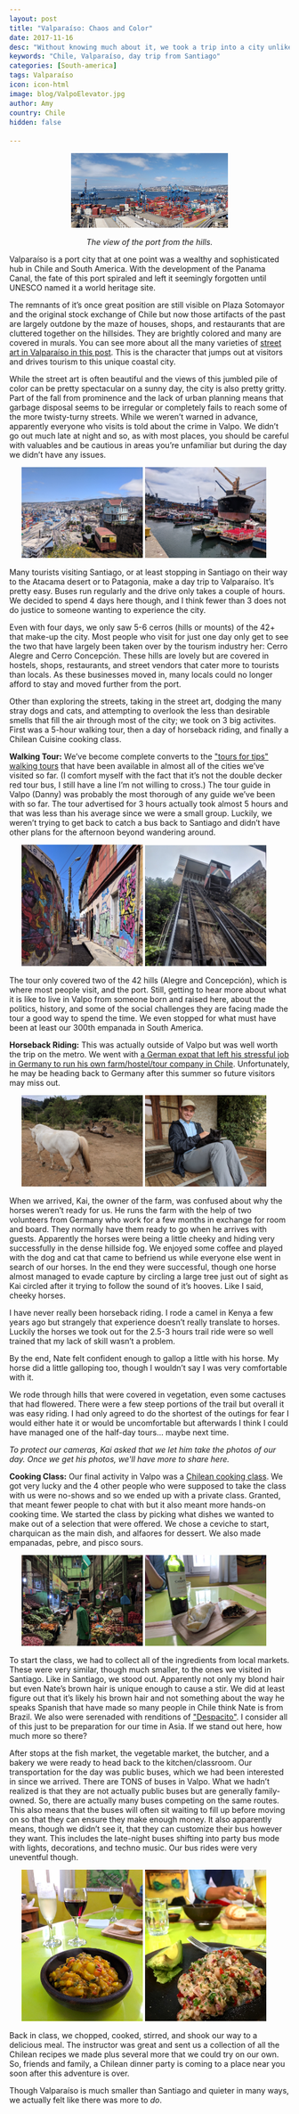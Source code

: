 ```yaml
---
layout: post
title: "Valparaíso: Chaos and Color"
date: 2017-11-16
desc: "Without knowing much about it, we took a trip into a city unlike any we had been to so far. Just a couple of hours from Santiago, it has a character all it’s own."
keywords: "Chile, Valparaíso, day trip from Santiago"
categories: [South-america]
tags: Valparaíso
icon: icon-html
image: blog/ValpoElevator.jpg
author: Amy
country: Chile
hidden: false

---
```


<div style="text-align: center;"><a href="/static/assets/img/blog/ValpoScene.jpg" target="_blank"><img src="/static/assets/img/blog/ValpoScene.jpg" style="max-width: calc(60% - 20px);"></a><p><i>The view of the port from the hills.</i></p></div><p></p> 

Valparaíso is a port city that at one point was a wealthy and sophisticated hub in Chile and South America. With the development of the Panama Canal, the fate of this port spiraled and left it seemingly forgotten until UNESCO named it a world heritage site. 

The remnants of it’s once great position are still visible on Plaza Sotomayor and the original stock exchange of Chile but now those artifacts of the past are largely outdone by the maze of houses, shops, and restaurants that are cluttered together on the hillsides. They are brightly colored and many are covered in murals. You can see more about all the many varieties of [street art in Valparaíso in this post](www.awellchartedpath.com/blog/2017/11/StreetArt). This is the character that jumps out at visitors and drives tourism to this unique coastal city. 

While the street art is often beautiful and the views of this jumbled pile of color can be pretty spectacular on a sunny day, the city is also pretty gritty. Part of the fall from prominence and the lack of urban planning means that garbage disposal seems to be irregular or completely fails to reach some of the more twisty-turny streets. While we weren’t warned in advance, apparently everyone who visits is told about the crime in Valpo. We didn’t go out much late at night and so, as with most places, you should be careful with valuables and be cautious in areas you’re unfamiliar but during the day we didn’t have any issues. 

<div style="text-align: center; max-width: calc(100% - 20px);"><a href="/static/assets/img/blog/ValpoElevator.jpg" target="_blank"><img src="/static/assets/img/blog/ValpoElevator.jpg" width="45%"></a> <a href="/static/assets/img/blog/ValpoPort.jpg" target="_blank"><img src="/static/assets/img/blog/ValpoPort.jpg" width="45%"></a></div><p></p>

Many tourists visiting Santiago, or at least stopping in Santiago on their way to the Atacama desert or to Patagonia, make a day trip to Valparaíso. It’s pretty easy. Buses run regularly and the drive only takes a couple of hours. We decided to spend 4 days here though, and I think fewer than 3 does not do justice to someone wanting to experience the city. 

Even with four days, we only saw 5-6 cerros (hills or mounts) of the 42+ that make-up the city. Most people who visit for just one day only get to see the two that have largely been taken over by the tourism industry her: Cerro Alegre and Cerro Concepción. These hills are lovely but are covered in hostels, shops, restaurants, and street vendors that cater more to tourists than locals. As these businesses moved in, many locals could no longer afford to stay and moved further from the port. 

Other than exploring the streets, taking in the street art, dodging the many stray dogs and cats, and attempting to overlook the less than desirable smells that fill the air through most of the city; we took on 3 big activites. First was a 5-hour walking tour, then a day of horseback riding, and finally a Chilean Cuisine cooking class. 

**Walking Tour:** We’ve become complete converts to the ["tours for tips" walking tours](http://www.freetourvalparaiso.cl/portada.html) that have been available in almost all of the cities we’ve visited so far. (I comfort myself with the fact that it’s not the double decker red tour bus, I still have a line I’m not willing to cross.) The tour guide in Valpo (Danny) was probably the most thorough of any guide we’ve been with so far. The tour advertised for 3 hours actually took almost 5 hours and that was less than his average since we were a small group. Luckily, we weren’t trying to get back to catch a bus back to Santiago and didn’t have other plans for the afternoon beyond wandering around. 

<div style="text-align: center; max-width: calc(100% - 20px);"><a href="/static/assets/img/blog/ValpoAlley.jpg" target="_blank"><img src="/static/assets/img/blog/ValpoAlley.jpg" width="45%"></a> <a href="/static/assets/img/blog/ValpoQueenVic.jpg" target="_blank"><img src="/static/assets/img/blog/ValpoQueenVic.jpg" width="45%"></a></div><p></p>

The tour only covered two of the 42 hills (Alegre and Concepción), which is where most people visit, and the port. Still, getting to hear more about what it is like to live in Valpo from someone born and raised here, about the politics, history, and some of the social challenges they are facing made the tour a good way to spend the time. We even stopped for what must have been at least our 300th empanada in South America.  

**Horseback Riding:** This was actually outside of Valpo but was well worth the trip on the metro. We went with [a German expat that left his stressful job in Germany to run his own farm/hostel/tour company in Chile](http://www.campesano.com/horseback-riding-trails). Unfortunately, he may be heading back to Germany after this summer so future visitors may miss out. 

<div style="text-align: center; max-width: calc(100% - 20px);"><a href="/static/assets/img/blog/ValpoHorse.jpg" target="_blank"><img src="/static/assets/img/blog/ValpoHorse.jpg" width="45%"></a> <a href="/static/assets/img/blog/ValpoCat.jpg" target="_blank"><img src="/static/assets/img/blog/ValpoCat.jpg" width="45%"></a></div><p></p>

When we arrived, Kai, the owner of the farm, was confused about why the horses weren’t ready for us. He runs the farm with the help of two volunteers from Germany who work for a few months in exchange for room and board. They normally have them ready to go when he arrives with guests. Apparently the horses were being a little cheeky and hiding very successfully in the dense hillside fog. We enjoyed some coffee and played with the dog and cat that came to befriend us while everyone else went in search of our horses. In the end they were successful, though one horse almost managed to evade capture by circling a large tree just out of sight as Kai circled after it trying to follow the sound of it’s hooves. Like I said, cheeky horses. 

I have never really been horseback riding. I rode a camel in Kenya a few years ago but strangely that experience doesn’t really translate to horses. Luckily the horses we took out for the 2.5-3 hours trail ride were so well trained that my lack of skill wasn’t a problem. 

By the end, Nate felt confident enough to gallop a little with his horse. My horse did a little galloping too, though I wouldn’t say I was very comfortable with it. 

We rode through hills that were covered in vegetation, even some cactuses that had flowered. There were a few steep portions of the trail but overall it was easy riding. I had only agreed to do the shortest of the outings for fear I would either hate it or would be uncomfortable but afterwards I think I could have managed one of the half-day tours... maybe next time.  

_To protect our cameras, Kai asked that we let him take the photos of our day. Once we get his photos, we'll have more to share here._


**Cooking Class:** Our final activity in Valpo was a [Chilean cooking class](http://www.chileancuisine.cl/). We got very lucky and the 4 other people who were supposed to take the class with us were no-shows and so we ended up with a private class. Granted, that meant fewer people to chat with but it also meant more hands-on cooking time. We started the class by picking what dishes we wanted to make out of a selection that were offered. We chose a ceviche to start, charquican as the main dish, and alfaores for dessert. We also made empanadas, pebre, and pisco sours. 

<div style="text-align: center; max-width: calc(100% - 20px);"><a href="/static/assets/img/blog/ValpoMarket.jpg" target="_blank"><img src="/static/assets/img/blog/ValpoMarket.jpg" width="45%"></a> <a href="/static/assets/img/blog/ValpoEmpanada.jpg" target="_blank"><img src="/static/assets/img/blog/ValpoEmpanada.jpg" width="45%"></a></div><p></p>

To start the class, we had to collect all of the ingredients from local markets. These were very similar, though much smaller, to the ones we visited in Santiago. Like in Santiago, we stood out. Apparently not only my blond hair but even Nate’s brown hair is unique enough to cause a stir. We did at least figure out that it’s likely his brown hair and not something about the way he speaks Spanish that have made so many people in Chile think Nate is from Brazil. We also were serenaded with renditions of ["Despacito"](https://m.youtube.com/watch?v=kJQP7kiw5Fk). I consider all of this just to be preparation for our time in Asia. If we stand out here, how much more so there?


After stops at the fish market, the vegetable market, the butcher, and a bakery we were ready to head back to the kitchen/classroom. Our transportation for the day was public buses, which we had been interested in since we arrived. There are TONS of buses in Valpo. What we hadn’t realized is that they are not actually public buses but are generally family-owned. So, there are actually many buses competing on the same routes. This also means that the buses will often sit waiting to fill up before moving on so that they can ensure they make enough money. It also apparently means, though we didn’t see it, that they can customize their bus however they want. This includes the late-night buses shifting into party bus mode with lights, decorations, and techno music. Our bus rides were very uneventful though. 

<div style="text-align: center; max-width: calc(100% - 20px);"><a href="/static/assets/img/blog/ValpoVeg.jpg" target="_blank"><img src="/static/assets/img/blog/ValpoVeg.jpg" width="45%"></a> <a href="/static/assets/img/blog/ValpoCeviche.jpg" target="_blank"><img src="/static/assets/img/blog/ValpoCeviche.jpg" width="45%"></a></div><p></p>

Back in class, we chopped, cooked, stirred, and shook our way to a delicious meal. The instructor was great and sent us a collection of all the Chilean recipes we made plus several more that we could try on our own. So, friends and family, a Chilean dinner party is coming to a place near you soon after this adventure is over. 

Though Valparaíso is much smaller than Santiago and quieter in many ways, we actually felt like there was more to _do_.




